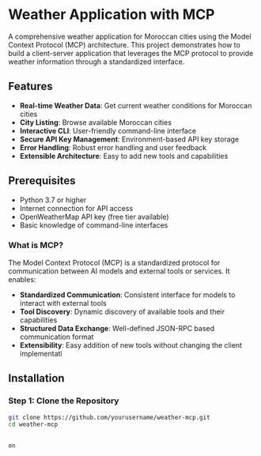 #  Weather Application with MCP

A comprehensive weather application for Moroccan cities using the Model Context Protocol (MCP) architecture. This project demonstrates how to build a client-server application that leverages the MCP protocol to provide weather information through a standardized interface.



## Features

- **Real-time Weather Data**: Get current weather conditions for Moroccan cities
- **City Listing**: Browse available Moroccan cities
- **Interactive CLI**: User-friendly command-line interface
- **Secure API Key Management**: Environment-based API key storage
- **Error Handling**: Robust error handling and user feedback
- **Extensible Architecture**: Easy to add new tools and capabilities

## Prerequisites

- Python 3.7 or higher
- Internet connection for API access
- OpenWeatherMap API key (free tier available)
- Basic knowledge of command-line interfaces


### What is MCP?

The Model Context Protocol (MCP) is a standardized protocol for communication between AI models and external tools or services. It enables:

- **Standardized Communication**: Consistent interface for models to interact with external tools
- **Tool Discovery**: Dynamic discovery of available tools and their capabilities
- **Structured Data Exchange**: Well-defined JSON-RPC based communication format
- **Extensibility**: Easy addition of new tools without changing the client implementati

## Installation

### Step 1: Clone the Repository

```bash
git clone https://github.com/yourusername/weather-mcp.git
cd weather-mcp


on